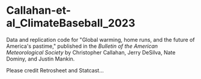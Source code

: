 # Callahan-et-al_ClimateBaseball_2023

Data and replication code for "Global warming, home runs, and the future of America's pastime," published in the _Bulletin of the American Meteorological Society_ by Christopher Callahan, Jerry DeSilva, Nate Dominy, and Justin Mankin.

Please credit Retrosheet and Statcast...
